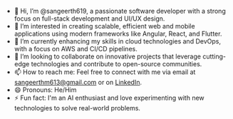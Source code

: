 - 👋 Hi, I’m @sangeerth619, a passionate software developer with a strong focus on full-stack development and UI/UX design.
- 👀 I’m interested in creating scalable, efficient web and mobile applications using modern frameworks like Angular, React, and Flutter.
- 🌱 I’m currently enhancing my skills in cloud technologies and DevOps, with a focus on AWS and CI/CD pipelines.
- 💞️ I’m looking to collaborate on innovative projects that leverage cutting-edge technologies and contribute to open-source communities.
- 📫 How to reach me: Feel free to connect with me via email at sangeerthm613@gmail.com or on [LinkedIn](https://www.linkedin.com/in/your-name-here).
- 😄 Pronouns: He/Him
- ⚡ Fun fact: I'm an AI enthusiast and love experimenting with new technologies to solve real-world problems.

<!---
sangeerth619/sangeerth619 is a ✨ special ✨ repository because its `README.md` (this file) appears on your GitHub profile.
You can click the Preview link to take a look at your changes.
--->
